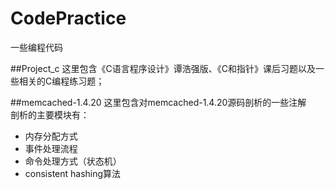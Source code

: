# CodePractice
一些编程代码

##Project_c
这里包含《C语言程序设计》谭浩强版、《C和指针》课后习题以及一些相关的C编程练习题；

##memcached-1.4.20
这里包含对memcached-1.4.20源码剖析的一些注解</br>
剖析的主要模块有：</br>
- 内存分配方式
- 事件处理流程
- 命令处理方式（状态机）
- consistent hashing算法
